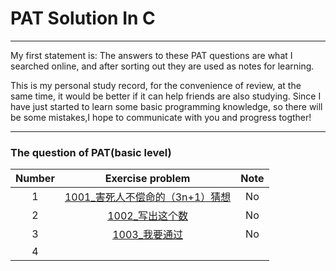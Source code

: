 # PAT Solution In C
---

My first statement is: The answers to these PAT questions are what I searched online, and after sorting out they are used as notes for learning.

This is my personal study record, for the convenience of review, at the same time, it would be better if it can help friends are also studying. Since I have just started to learn some basic programming knowledge, so there will be some mistakes,I hope to communicate with you and progress togther!

---

### The question of PAT(basic level)
Number|Exercise problem|Note
:---:|:--:|:---:
1|[1001_害死人不偿命的（3n+1）猜想](https://github.com/AAM0903/PAT-Basic-Level-Solution-In-C/blob/master/%E9%A2%98%E7%9B%AE%E9%9B%86/1001_%E5%AE%B3%E6%AD%BB%E4%BA%BA%E4%B8%8D%E5%81%BF%E5%91%BD%E7%9A%84%EF%BC%883n%2B1%EF%BC%89%E7%8C%9C%E6%83%B3.c)|No
2|[1002_写出这个数](https://github.com/AAM0903/PAT-Basic-Level-Solution-In-C/blob/master/%E9%A2%98%E7%9B%AE%E9%9B%86/1002_%E5%86%99%E5%87%BA%E8%BF%99%E4%B8%AA%E6%95%B0.c)|No
3|[1003_我要通过](https://github.com/AAM0903/PAT-Basic-Level-Solution-In-C/blob/master/1003_%E6%88%91%E8%A6%81%E9%80%9A%E8%BF%87)|No
4| | 

